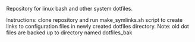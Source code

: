 Repository for linux bash and other system dotfiles.

Instructions: clone repository and run make_symlinks.sh script to create links
to configuration files in newly created dotfiles directory.
Note: old dot files are backed up to directory named dotfiles_bak

